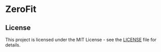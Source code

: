 # ZeroFit
## License
This project is licensed under the MIT License - see the [LICENSE](LICENSE) file for details.